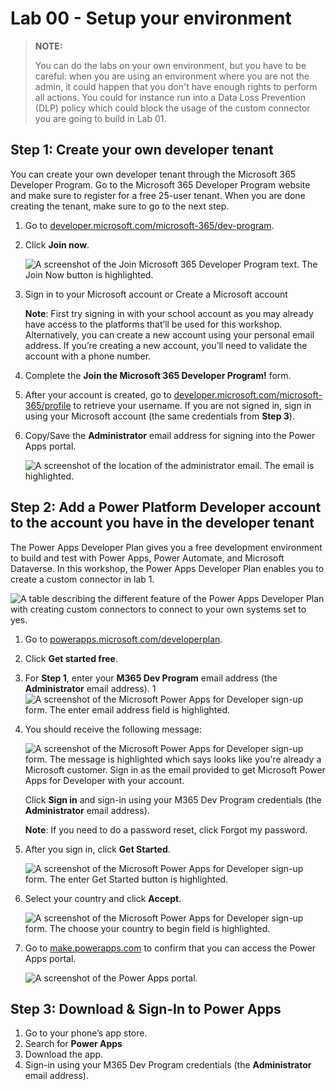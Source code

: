 # Lab 00 - Setup your environment

> **NOTE:**
>
> You can do the labs on your own environment, but you have to be careful: when you are using an environment where you are not the admin, it could happen that you don't have enough rights to perform all actions. You could for instance run into a Data Loss Prevention (DLP) policy which could block the usage of the custom connector you are going to build in Lab 01.

## Step 1: Create your own developer tenant

You can create your own developer tenant through the Microsoft 365 Developer Program. Go to the Microsoft 365 Developer Program website and make sure to register for a free 25-user tenant. When you are done creating the tenant, make sure to go to the next step.

1. Go to [developer.microsoft.com/microsoft-365/dev-program](https://developer.microsoft.com/microsoft-365/dev-program).
1. Click **Join now**.

    ![A screenshot of the Join Microsoft 365 Developer Program text. The Join Now button is highlighted.](assets/join-m365-dev-program.jpg)

1. Sign in to your Microsoft account or Create a Microsoft account

    **Note**: First try signing in with your school account as you may already have access to the platforms that’ll be used for this workshop. Alternatively, you can create a new account using your personal email address. If you’re creating a new account, you’ll need to validate the account with a phone number.

1. Complete the **Join the Microsoft 365 Developer Program!** form.
1. After your account is created, go to [developer.microsoft.com/microsoft-365/profile](https://developer.microsoft.com/microsoft-365/profile) to retrieve your username. If you are not signed in, sign in using your Microsoft account (the same credentials from **Step 3**).
1. Copy/Save the **Administrator** email address for signing into the Power Apps portal.

    ![A screenshot of the location of the administrator email. The email is highlighted.](assets/administrator-email.jpg)

## Step 2: Add a Power Platform Developer account to the account you have in the developer tenant

The Power Apps Developer Plan gives you a free development environment to build and test with Power Apps, Power Automate, and Microsoft Dataverse. In this workshop, the Power Apps Developer Plan enables you to create a custom connector in lab 1.

![A table describing the different feature of the Power Apps Developer Plan with creating custom connectors to connect to your own systems set to yes.](./assets/power-apps-dev-plan-custom-conn.png)

1. Go to [powerapps.microsoft.com/developerplan](https://powerapps.microsoft.com/developerplan).
1. Click **Get started free**.
1. For **Step 1**, enter your **M365 Dev Program** email address (the **Administrator** email address).
1
    ![A screenshot of the Microsoft Power Apps for Developer sign-up form. The enter email address field is highlighted.](assets/sign-up-for-power-apps.jpg)
1. You should receive the following message:

    ![A screenshot of the Microsoft Power Apps for Developer sign-up form. The message is highlighted which says looks like you're already a Microsoft customer. Sign in as the email provided to get Microsoft Power Apps for Developer with your account.](assets/sign-up-message.jpg)

    Click **Sign in** and sign-in using your M365 Dev Program credentials (the **Administrator** email address).

    **Note**: If you need to do a password reset, click Forgot my password.
1. After you sign in, click **Get Started**.

    ![A screenshot of the Microsoft Power Apps for Developer sign-up form. The enter Get Started button is highlighted.](assets/power-apps-get-started.jpg)

1. Select your country and click **Accept**.

    ![A screenshot of the Microsoft Power Apps for Developer sign-up form. The choose your country to begin field is highlighted.](assets/power-apps-country.jpg)

1. Go to [make.powerapps.com](https://make.powerapps.com) to confirm that you can access the Power Apps portal.

    ![A screenshot of the Power Apps portal.](assets/power-apps-portal.jpg)

## Step 3: Download & Sign-In to Power Apps

1. Go to your phone’s app store.
1. Search for **Power Apps**
1. Download the app.
1. Sign-in using your M365 Dev Program credentials (the **Administrator** email address).